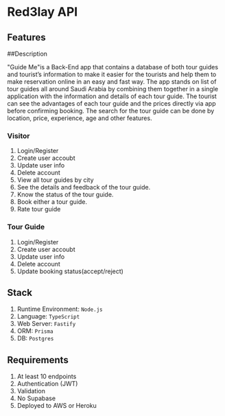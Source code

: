 # Red3lay API

## Features

##Description

"Guide Me"is a Back-End app that contains a database of both tour guides and tourist’s information to make it easier for the tourists and help them to make reservation online in an easy and fast way. The app stands on list of tour guides all around Saudi Arabia by combining them together in a single application with the information and details of each tour guide. The tourist can see the advantages of each tour guide and the prices directly via app before confirming booking. The search for the tour guide can be done by location, price, experience, age and other features.


### Visitor
1. Login/Register
2. Create user accoubt
3. Update user info
4. Delete account
5. View all tour guides by city
6. See the details and feedback of the tour guide.
7. Know the status of the tour guide.
8. Book either a tour guide.
9. Rate tour guide

### Tour Guide
1. Login/Register
2. Create user accoubt
3. Update user info
4. Delete account
5. Update booking status(accept/reject)



## Stack
1. Runtime Environment: `Node.js`
2. Language: `TypeScript`
3. Web Server: `Fastify`
4. ORM: `Prisma`
5. DB: `Postgres`

## Requirements
1. At least 10 endpoints
2. Authentication (JWT)
3. Validation
4. No Supabase
5. Deployed to AWS or Heroku


